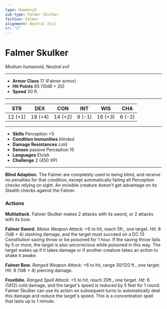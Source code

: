```yaml
---
type: Humanoid
sub-type: Falmer Skulker
faction: Falmer
alignment: Neutral Evil
cr: "2"
---
```

# Falmer Skulker
*Medium humanoid, Neutral evil*
___
- **Armor Class** 17 (Falmer armor)
- **Hit Points** 65 (10d8 + 20)
- **Speed** 30 ft.
___
|STR|DEX|CON|INT|WIS|CHA|
|:---:|:---:|:---:|:---:|:---:|:---:|
|12 (+1)|18 (+4)|14 (+2)|9 (-1)|16 (+3)|6 (-2)|
___
- **Skills** Perception +5
- **Condition Immunities** blinded
- **Damage Resistances** cold
- **Senses** passive Perception 15
- **Languages** Elvish
- **Challenge** 2 (450 XP)
___
**Blind Adaption.** The Falmer are completely used to being blind, and receive no penalties for that condition, except automatically failing all Perception checks relying on sight. An invisible creature doesn't get advantage on its Stealth checks against the Falmer.

### Actions
**Multiattack.** Falmer Skulker makes 2 attacks with its sword, or 2 attacks with its bow.

**Falmer Sword.** *Melee Weapon Attack:* +6 to hit, reach 5ft., one target. *Hit:* 8 (1d8 + 4) slashing damage, and the target must succeed on a DC 13 Constitution saving throw or be poisoned for 1 hour. If the saving throw fails by 5 or more, the target is also unconscious while poisoned in this way. The target wakes up if it takes damage or if another creature takes an action to shake it awake.

**Falmer Bow.** *Ranged Weapon Attack:* +6 to hit, range 30/120 ft., one target. *Hit:* 8 (1d8 + 4) piercing damage.

**Frostbite.** *Ranged Spell Attack:* +5 to hit, reach 20ft., one target. *Hit:* 6 (1d12) cold damage, and the target's speed is reduced by 5 feet for 1 round. Falmer Skulker can use its action on subsequent turns to automatically deal this damage and reduce the target's speed. This is a concentration spell that lasts up to 1 minute.

